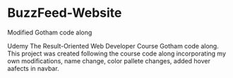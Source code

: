# BuzzFeed-Website
Modified Gotham code along

Udemy The Result-Oriented Web Developer Course Gotham code along. This project was created following the course code along incorporating my own modifications, name change, color pallete changes, added hover aafects in navbar.
